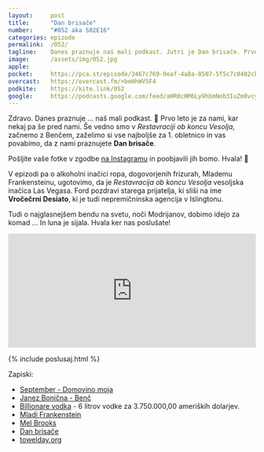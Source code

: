 ```yaml
---
layout: 	post
title:  	"Dan brisače"
number: 	"#052 aka S02E16"
categories:	epizode
permalink:	/052/
tagline: 	Danes praznuje naš mali podkast. Jutri je Dan brisače. Prvo leto je za nami, praznovali pa bomo na Instiću. Povsod smo @opravicujemose.
image:		/assets/img/052.jpg
apple:		
pocket:		https://pca.st/episode/3467c769-0eaf-4a8a-8507-5f5c7c0402cb
overcast:	https://overcast.fm/+beHhWV5F4
podkite:	https://kite.link/052
google:		https://podcasts.google.com/feed/aHR0cHM6Ly9hbmNob3IuZm0vcy8yMmI1YTUwMC9wb2RjYXN0L3Jzcw/episode/NDUwZDBhY2MtOTc4Zi00YWE1LTk2NmUtMWJkMzA0OGY1YTU3?sa=X&ved=0CAUQkfYCahcKEwjQ64e-4-HwAhUAAAAAHQAAAAAQAg
---
```


Zdravo. Danes praznuje ... naš mali podkast. 🎉 Prvo leto je za nami, kar nekaj pa še pred nami. Še vedno smo v _Restavraciji ob koncu Vesolja_, začnemo z Benčem, zaželimo si vse najboljše za 1. obletnico in vas povabimo, da z nami praznujete **Dan brisače**. 

Pošljite vaše fotke v zgodbe [na Instagramu](https://www.instagram.com/opravicujemose/) in poobjavili jih bomo. Hvala! 🙏

V epizodi pa o alkoholni inačici ropa, dogovorjenih frizurah, Mlademu Frankensteinu, ugotovimo, da je _Restavracija ob koncu Vesolja_ vesoljska inačica Las Vegasa. Ford pozdravi starega prijatelja, ki sliši na ime **Vročečrni Desiato**, ki je tudi nepremičninska agencija v Islingtonu. 

Tudi o najglasnejšem bendu na svetu, noči Modrijanov, dobimo idejo za komad ... In luna je sijala. Hvala ker nas poslušate! 

<iframe src="https://open.spotify.com/embed/episode/7jRWGVxb2vutgsbuTZf7o3" width="100%" height="232" frameborder="0" allowtransparency="true" allow="encrypted-media"></iframe>

{% include poslusaj.html %}

Zapiski:
- [September - Domovino moja](https://youtu.be/lXH9bIRxZxk)
- [Janez Bonična - Benč](https://en.wikipedia.org/wiki/Janez_Bon%C4%8Dina)
- [Billionare vodka](http://www.billionairevodka.com/vodka/4556224903) - 6 litrov vodke za 3.750.000,00 ameriških dolarjev.
- [Mladi Frankenstein](https://www.imdb.com/title/tt0072431/)
- [Mel Brooks](https://en.wikipedia.org/wiki/Mel_Brooks)
- [Dan brisače](http://www.zvpl.com/42/clanki/dan-brisace/)
- [towelday.org](http://www.towelday.org/)
